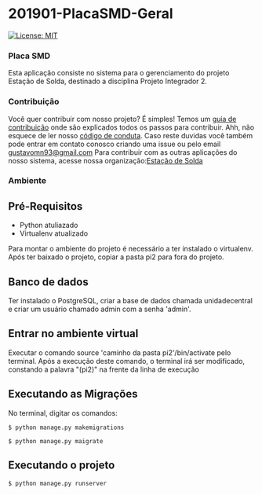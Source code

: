 # 201901-PlacaSMD-Geral
[![License: MIT](https://img.shields.io/badge/License-MIT-yellow.svg)](https://opensource.org/licenses/MIT)

### Placa SMD

Esta aplicação consiste no sistema para o gerenciamento do projeto Estação de Solda, destinado a disciplina Projeto Integrador 2. 

### Contribuição
Você quer contribuir com nosso projeto? É simples! Temos um [guia de contribuição](CONTRIBUTING.md) onde são explicados todos os passos para contribuir. Ahh, não esquece de ler nosso [código de conduta](CODE_OF_CONDUCT.md).
Caso reste duvidas você também pode entrar em contato conosco criando uma issue ou pelo email gustavomn93@gmail.com
Para contribuir com as outras aplicações do nosso sistema, acesse nossa organização:[Estação de Solda](https://github.com/pi2-2019)

### Ambiente

## Pré-Requisitos 
* Python atuliazado
* Virtualenv atualizado

Para montar o ambiente do projeto é necessário a ter instalado o virtualenv. 
Após ter baixado o projeto, copiar a pasta pi2 para fora do projeto.

## Banco de dados

Ter instalado o PostgreSQL, criar a base de dados chamada unidadecentral e criar um usuário chamado admin com a senha 'admin'.

## Entrar no ambiente virtual

Executar o comando source 'caminho da pasta pi2'/bin/activate pelo terminal. 
Após a execução deste comando, o terminal irá ser modificado, constando a palavra "(pi2)" na frente da linha de execução

## Executando as Migrações

No terminal, digitar os comandos: 

```
$ python manage.py makemigrations
```

```
$ python manage.py maigrate
```

## Executando o projeto

```
$ python manage.py runserver
```

 
